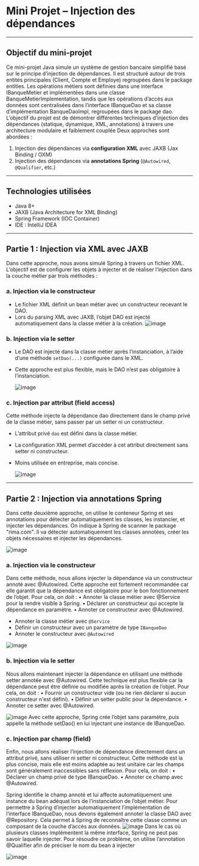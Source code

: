 # Mini Projet – Injection des dépendances  

---

## Objectif du mini-projet
  
Ce mini-projet Java simule un système de gestion bancaire simplifié basé sur le principe d’injection de dépendances. Il est structuré autour de trois entités principales (Client, Compte et Employe) regroupées dans le package entities. Les opérations métiers sont définies dans une interface IBanqueMetier et implémentées dans une classe BanqueMetierImplementation, tandis que les opérations d’accès aux données sont centralisées dans l’interface IBanqueDao et sa classe d’implémentation BanqueDaoImpl, regroupées dans le package dao. L’objectif du projet est de démontrer différentes techniques d’injection des dépendances (statique, dynamique, XML, annotations) à travers une architecture modulaire et faiblement couplée
Deux approches sont abordées :

1. Injection des dépendances via **configuration XML** avec JAXB (Jax Binding / OXM)  
2. Injection des dépendances via **annotations Spring** (`@Autowired`, `@Qualifier`, etc.)

---

## Technologies utilisées

- Java 8+
- JAXB (Java Architecture for XML Binding)
- Spring Framework (IOC Container)
- IDE : IntelliJ IDEA

---

## Partie 1 : Injection via XML avec JAXB

Dans cette approche, nous avons simulé Spring à travers un fichier XML. L’objectif est de configurer les objets à injecter et de réaliser l’injection dans la couche métier par trois méthodes :

### a. Injection via le **constructeur**

- Le fichier XML définit un bean métier avec un constructeur recevant le DAO.
- Lors du parsing XML avec JAXB, l’objet DAO est injecté automatiquement dans la classe métier à la création.
  ![image](image/p1.png)


### b. Injection via le **setter**

- Le DAO est injecté dans la classe métier après l’instanciation, à l’aide d’une méthode `setDao(...)` configurée dans le XML.
- Cette approche est plus flexible, mais le DAO n’est pas obligatoire à l’instanciation.
  
  ![image](image/p2.png)

### c. Injection par **attribut (field access)**
Cette méthode injecte la dépendance dao directement dans le champ privé de la classe métier, sans passer par un setter ni un constructeur.

- L’attribut privé `dao` est défini dans la classe métier.
- La configuration XML permet d’accéder à cet attribut directement sans setter ni constructeur.
- Moins utilisée en entreprise, mais concise.
  
  ![image](image/p3.png)

---

## Partie 2 : Injection via annotations Spring

Dans cette deuxième approche, on utilise le conteneur Spring et ses annotations pour détecter automatiquement les classes, les instancier, et injecter les dépendances.
On indique à Spring de scanner le package "rima.com". Il va détecter automatiquement les classes annotées, créer les objets nécessaires et injecter les dépendances.

  ![image](image/p4.png)

### a. Injection via le **constructeur**
Dans cette méthode, nous allons injecter la dépendance via un constructeur annoté avec @Autowired. Cette approche est fortement recommandée car elle garantit que la dépendance est obligatoire pour le bon fonctionnement de l’objet.
 	Pour cela, on doit :
•	Annoter la classe métier avec @Service pour la rendre visible à Spring.
•	Déclarer un constructeur qui accepte la dépendance en paramètre.
•	Annoter ce constructeur avec @Autowired. 

- Annoter la classe métier avec `@Service`
- Définir un constructeur avec un paramètre de type `IBanqueDao`
- Annoter le constructeur avec `@Autowired`

 ![image](image/p5.png)



### b. Injection via le setter
Nous allons maintenant injecter la dépendance en utilisant une méthode setter annotée avec @Autowired. Cette technique est plus flexible car la dépendance peut être définie ou modifiée après la création de l’objet.
 	Pour cela, on doit :
•	Fournir un constructeur vide (ou ne rien déclarer si aucun constructeur n'est défini).
•	Définir un setter public pour la dépendance.
•	Annoter ce setter avec @Autowired.



 ![image](image/p6.png)
Avec cette approche, Spring crée l’objet sans paramètre, puis appelle la méthode setDao() en lui injectant une instance de IBanqueDao.
### c. Injection par champ (field)
Enfin, nous allons réaliser l’injection de dépendance directement dans un attribut privé, sans utiliser ni setter ni constructeur. Cette méthode est la plus concise, mais elle est moins adaptée au test unitaire car les champs sont généralement inaccessibles sans réflexion.
Pour cela, on doit :
•	Déclarer un champ privé de type IBanqueDao.
•	Annoter ce champ avec @Autowired.


Spring identifie le champ annoté et lui affecte automatiquement une instance du bean adéquat lors de l’instanciation de l’objet métier.
 	Pour permettre à Spring d’injecter automatiquement l’implémentation de l’interface IBanqueDao, nous devons également annoter la classe DAO avec @Repository. Cela permet à Spring de reconnaître cette classe comme un composant de la couche d’accès aux données.
 ![image](image/p6.png)
 	Dans le cas où plusieurs classes implémentent la même interface, Spring ne peut pas savoir laquelle injecter. Pour résoudre ce problème, on utilise l’annotation @Qualifier afin de préciser le nom du bean à injecter

 ![image](image/p8.png)
 
 
